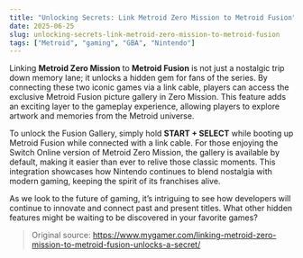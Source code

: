 ```yaml
---
title: "Unlocking Secrets: Link Metroid Zero Mission to Metroid Fusion"
date: 2025-06-25
slug: unlocking-secrets-link-metroid-zero-mission-to-metroid-fusion
tags: ["Metroid", "gaming", "GBA", "Nintendo"]
---
```


Linking **Metroid Zero Mission** to **Metroid Fusion** is not just a nostalgic trip down memory lane; it unlocks a hidden gem for fans of the series. By connecting these two iconic games via a link cable, players can access the exclusive Metroid Fusion picture gallery in Zero Mission. This feature adds an exciting layer to the gameplay experience, allowing players to explore artwork and memories from the Metroid universe.

To unlock the Fusion Gallery, simply hold **START + SELECT** while booting up Metroid Fusion while connected with a link cable. For those enjoying the Switch Online version of Metroid Zero Mission, the gallery is available by default, making it easier than ever to relive those classic moments. This integration showcases how Nintendo continues to blend nostalgia with modern gaming, keeping the spirit of its franchises alive.

As we look to the future of gaming, it’s intriguing to see how developers will continue to innovate and connect past and present titles. What other hidden features might be waiting to be discovered in your favorite games? 

> Original source: https://www.mygamer.com/linking-metroid-zero-mission-to-metroid-fusion-unlocks-a-secret/